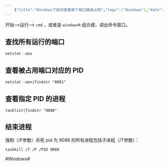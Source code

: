 ```yaml
---
    {"title":"Windows下如何查看某个端口被谁占用","tags":["Windows"],"date":"","categories":["Windows"],"cover":"https://cdn.jsdelivr.net/gh/im/oss@master/gallery/17.svg","thumbnail":"https://cdn.jsdelivr.net/gh/im/oss@master/gallery/17.svg"}
---
```

    
开始—->运行—-> `cmd` ，或者是 `window+R` 组合键，调出命令窗口。

## 查找所有运行的端口
```shell
netstat -ano
```

## 查看被占用端口对应的 PID
```shell
netstat -aon|findstr "8081"
```

## 查看指定 PID 的进程
```shell
tasklist|findstr "9088"
```

## 结束进程
强制（/F参数）杀死 pid 为 9088 的所有进程包括子进程（/T参数）：

```shell
taskkill /T /F /PID 9088
```

#Windows#